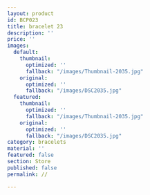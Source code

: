```yaml
---
layout: product
id: BCP023
title: bracelet 23
description: ''
price: ''
images:
  default:
    thumbnail:
      optimized: ''
      fallback: "/images/Thumbnail-2035.jpg"
    original:
      optimized: ''
      fallback: "/images/DSC2035.jpg"
  featured:
    thumbnail:
      optimized: ''
      fallback: "/images/Thumbnail-2035.jpg"
    original:
      optimized: ''
      fallback: "/images/DSC2035.jpg"
category: bracelets
material: ''
featured: false
section: Store
published: false
permalink: //

---
```

